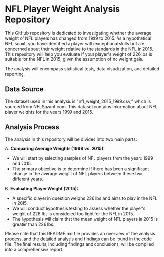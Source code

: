 # NFL Player Weight Analysis Repository

This GitHub repository is dedicated to investigating whether the average weight of NFL players has changed from 1999 to 2015. As a hypothetical NFL scout, you have identified a player with exceptional skills but are concerned about their weight relative to the standards in the NFL in 2015. This repository will help you evaluate if your player's weight of 226 lbs is suitable for the NFL in 2015, given the assumption of no weight gain.

The analysis will encompass statistical tests, data visualization, and detailed reporting.

## Data Source

The dataset used in this analysis is "nfl_weight_2015_1999.csv," which is sourced from NFLSavant.com. This dataset contains information about NFL player weights for the years 1999 and 2015.

## Analysis Process

The analysis in this repository will be divided into two main parts:

A. **Comparing Average Weights (1999 vs. 2015):**
   - We will start by selecting samples of NFL players from the years 1999 and 2015.
   - The primary objective is to determine if there has been a significant change in the average weight of NFL players between these two different years.

B. **Evaluating Player Weight (2015):**
   - A specific player in question weighs 226 lbs and aims to play in the NFL in 2015.
   - We will conduct hypothesis testing to assess whether the player's weight of 226 lbs is considered too light for the NFL in 2015.
   - The hypothesis will claim that the mean weight of NFL players in 2015 is greater than 226 lbs.


Please note that this README.md file provides an overview of the analysis process, and the detailed analysis and findings can be found in the code file. The final results, including findings and conclusions, will be compiled into a comprehensive report.
